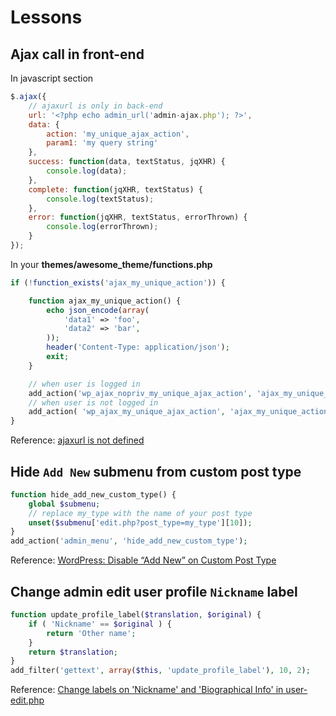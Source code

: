 # Lessons

## Ajax call in front-end

In javascript section
```js
$.ajax({
    // ajaxurl is only in back-end
    url: '<?php echo admin_url('admin-ajax.php'); ?>',
    data: {
        action: 'my_unique_ajax_action',
        param1: 'my query string'
    },
    success: function(data, textStatus, jqXHR) {
        console.log(data);
    },
    complete: function(jqXHR, textStatus) {
        console.log(textStatus);
    },
    error: function(jqXHR, textStatus, errorThrown) {
        console.log(errorThrown);
    }
});
```

In your **themes/awesome_theme/functions.php**
```php
if (!function_exists('ajax_my_unique_action')) {

    function ajax_my_unique_action() {
        echo json_encode(array(
            'data1' => 'foo',
            'data2' => 'bar',
        ));
        header('Content-Type: application/json');
        exit;
    }

    // when user is logged in
    add_action('wp_ajax_nopriv_my_unique_ajax_action', 'ajax_my_unique_action' );
    // when user is not logged in
    add_action( 'wp_ajax_my_unique_ajax_action', 'ajax_my_unique_action' );
}
```

Reference: [ajaxurl is not defined](http://wordpress.org/support/topic/ajaxurl-is-not-defined#post-1989445)

## Hide `Add New` submenu from custom post type

```php
function hide_add_new_custom_type() {
    global $submenu;
    // replace my_type with the name of your post type
    unset($submenu['edit.php?post_type=my_type'][10]);
}
add_action('admin_menu', 'hide_add_new_custom_type');
```

Reference: [WordPress: Disable “Add New” on Custom Post Type](http://stackoverflow.com/questions/3235257/wordpress-disable-add-new-on-custom-post-type/3248103#3248103)

## Change admin edit user profile `Nickname` label
```php
function update_profile_label($translation, $original) {
    if ( 'Nickname' == $original ) {
        return 'Other name';
    }
    return $translation;
}
add_filter('gettext', array($this, 'update_profile_label'), 10, 2);
```

Reference: [Change labels on 'Nickname' and 'Biographical Info' in user-edit.php](http://wordpress.stackexchange.com/questions/6096/change-labels-on-nickname-and-biographical-info-in-user-edit-php/6099#6099)
